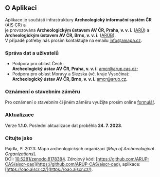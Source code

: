 ## O Aplikaci

Aplikace je součástí infrastruktury 
**Archeologický informační systém ČR** ([AIS CR](https://www.aiscr.cz/)) a  
je provozována **Archeologickým ústavem AV ČR, Praha, v. v. i.** ([ARÚ](https://www.arup.cas.cz/)) a 
**Archeologickým ústavem AV ČR, Brno, v. v. i.** ([ARÚB](https://arub.avcr.cz/)).  
V případě potřeby nás prosím kontaktujte na emailu [info@amapa.cz](mailto:info@amapa.cz).

### Správa dat a uživatelů

* Podpora pro oblast Čech:  
  **Archeologický ústav AV ČR, Praha, v. v. i.** [amcr@arup.cas.cz](mailto:amcr@arup.cas.cz);
* Podpora pro oblast Moravy a Slezska (vč. kraje Vysočina):  
  **Archeologický ústav AV ČR, Brno, v. v. i.** [amcr@arub.cz](mailto:amcr@arub.cz).

### Oznámení o stavebním záměru

Pro oznámení o stavebním či jiném záměru využijte prosím online [formulář](https://amcr-info.aiscr.cz/oznameni).

### Aktualizace

Verze **1.1.0**. Poslední aktualizace dat proběhla **24. 7. 2023**.

### Citujte jako

Pajdla, P. 2023: Mapa archeologických organizací [*Map of Archaeological Organizations*].  
DOI: [10.5281/zenodo.8178384](https://doi.org/10.5281/zenodo.8178384). 
Zdrojový kód: [https://github.com/ARUP-CAS/aiscr-oao](https://github.com/ARUP-CAS/aiscr-oao), 
aplikace: [https://oao.aiscr.cz/](https://oao.aiscr.cz/).
 